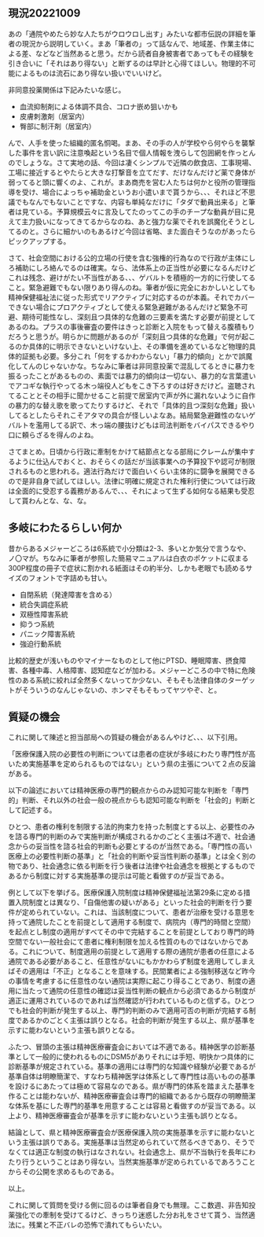 ﻿## 現況20221009

あの「通院やめたら妙な人たちがウロウロし出す」みたいな都市伝説の詳細を筆者の現況から説明していく。まあ「筆者の」って話なんで、地域差、作業主体による差、などなど当然あると思う。だから読者自身被害者であってもその経験を引き合いに「それはあり得ない」と断ずるのは早計と心得てほしい。物理的不可能によるものは流石にあり得ない扱いでいいけど。

非同意投薬関係は下記みたいな感じ。

- 血流抑制剤による体調不具合、コロナ嵌め狙いかも
- 皮膚刺激剤（居室内）
- 臀部に制汗剤（居室内）

んで、人手を使った組織的匿名恫喝。まあ、その手の人が学校やら何やらを襲撃した事件を言い訳に注意喚起という名目で個人情報を洩らして包囲網を作っとんのでしょうな。さて実地の話、今回は凄くシンプルで近隣の飲食店、工事現場、工場に接近するとやたらと大きな打撃音を立てだす、だけなんだけど薬で身体が弱ってると頭に響くのよ、これが。まあ商売を営む人たちは何かと役所の管理指導を受け、場合によっちゃ補助金というお小遣いまで貰うから、、、それほど不思議でもなんでもないことですな、内容も単純なだけに「タダで動員出来る」と筆者は見ている。予算規模云々に言及してたのってこの手のチープな動員が目に見えて主力扱いになってきてるからなのね、あと強力な薬でそれを誤魔化そうとしてるのと。さらに細かいのもあるけど今回は省略、また面白そうなのがあったらピックアップする。

さて、社会空間における公的立場の行使を含む強権的行為なので行政が主体にしろ補助にしろ絡んでるのは確実。なら、法体系上の正当性が必要になるんだけどこれは残念、避けがたい不当性がある、、、ゲバルトを積極的一方的に行使してること。緊急避難でもない限りあり得んのね。筆者が仮に完全におかしいとしても精神保健福祉法に従った形式でリアクティブに対応するのが本義。それでカバーできない場合にプロアクティブとして使える緊急避難があるんだけど緊急不可避、期待可能性なし、深刻且つ具体的な危難の三要素を満たす必要が前提としてあるのね。プラスの事後審査の要件はきっと診断と入院をもって替える腹積もりだろうと思うが。明らかに問題があるのが「深刻且つ具体的な危難」で何が起こるのか具体的に明示できないといけない上、その準備を進めているなど物理的具体的証拠も必要。多分これ「何をするかわからない」「暴力的傾向」とかで誤魔化してんのじゃないかな。ちなみに筆者は非同意投薬で混乱してるときに暴力を振るったことがあるものの、素面では暴力的傾向は一切ない、暴力的な言葉遣いでアコギな執行やってる木っ端役人どもをこき下ろすのは好きだけど。盗聴されてることとその相手に聞かせること前提で居室内で声が外に漏れないように自作の暴力的な替え歌を歌ってたりするけど、それで「具体的且つ深刻な危難」扱いしてるとしたらそれこそアタマの具合が怪しいよなあ。結局緊急避難性のないゲバルトを濫用してる訳で、木っ端の腰抜けどもは司法判断をバイパスできるやり口に頼らざるを得んのよね。

さてまとめ。日頃から行政に牽制をかけて結節点となる部局にクレームが集中するように仕込んでおくと、おそらくの話だが当該事業への予算投下や認可が制限されるものと思われる。適法行為だけで面白いくらい主体的に闘争を展開できるので是非自身で試してほしい。法律に明確に規定された権利行使については行政は全面的に受忍する義務があるんで、、、それによって生ずる如何なる結果も受忍して貰わんとな、な、な。


## 多岐にわたるらしい何か

昔からあるメジャーどころは6系統で小分類は2-3、多いとか気分で言うなや、ノ〇マが。ちなみに筆者が参照した簡易マニュアルは白衣のポケットに収まる300P程度の冊子で症状に割かれる紙面はその約半分、しかも老眼でも読めるサイズのフォントで字詰めも甘い。

- 自閉系統（発達障害を含める）
- 統合失調症系統
- 双極性障害系統
- 抑うつ系統
- パニック障害系統
- 強迫行動系統

比較的歴史が浅いものやマイナーなものとして他にPTSD、睡眠障害、摂食障害、各種中毒、人格障害、認知症などが加わる。メジャーどころの中で特に危険性のある系統に絞れば全然多くないってか少ない、そもそも法律自体のターゲットがそういうのなんじゃないの、ホンマそもそもってヤツやぞ、と。


## 質疑の機会

これに関して陳述と担当部局への質疑の機会があるんやけど、、、以下引用。

「医療保護入院の必要性の判断については患者の症状が多岐にわたり専門性が高いため実施基準を定められるものではない」という県の主張について２点の反論がある。

以下の論述においては精神医療の専門的観点からのみ認知可能な判断を「専門的」判断、それ以外の社会一般の視点からも認知可能な判断を「社会的」判断として記述する。

ひとつ、患者の権利を制限する法的拘束力を持った制度とする以上、必要性のみを諮る専門的判断のみで実施判断が構成されるかのごとく主張は不適で、社会通念からの妥当性を諮る社会的判断も必要とするのが当然である。「専門性の高い医療上の必要性判断の基準」と「社会的判断や妥当性判断の基準」とは全く別の物であり、社会通念に依る判断を行う後者は法律や社会通念を根拠とするものであるから制度に対する実施基準の提示は可能と看做すのが妥当である。

例として以下を挙げる。医療保護入院制度は精神保健福祉法第29条に定める措置入院制度とは異なり、「自傷他害の疑いがある」といった社会的判断を行う要件が定められていない。これは、当該制度について、患者が治療を受ける意思を持って通院したことを前提として適用する制度で、病院内（専門的時間と空間）を起点とし制度の適用がすべてその中で完結することを前提としており専門的時空間でない一般社会にて患者に権利制限を加える性質のものではないからである。これについて、制度適用の前提として適用する際の通院が患者の任意による通院である必要があること、任意性がないにもかかわらず制度を適用してしまえばその適用は「不正」となることを意味する。民間業者による強制移送など昨今の事情を考慮するに任意性のない通院は実際に起こり得ることであり、制度の適用に当たって通院の任意性の確認は妥当性判断の観点から必須であるから制度が適正に運用されているのであれば当然確認が行われているものと信ずる。ひとつでも社会的判断が発生する以上、専門的判断のみで適用可否の判断が完結する制度であるかのごとく主張は誤りとなる。社会的判断が発生する以上、県が基準を示すに能わないという主張も誤りとなる。

ふたつ、冒頭の主張は精神医療審査会においては不適である。精神医学の診断基準として一般的に使われるものにDSM5がありそれには手短、明快かつ具体的に診断基準が規定されている。基準の適用には専門的な知識や経験が必要であるが基準自体は明瞭簡潔で、すなわち精神医学は体系として専門性は高いものの基準を設けるにあたっては極めて容易なのである。県が専門的体系を踏まえた基準を作ることは能わないが、精神医療審査会は専門的組織であるから既存の明瞭簡潔な体系を基にした専門的基準を用意することは容易と看做すのが妥当である。以上より、精神医療審査会が基準を示すに能わないという主張も誤りとなる。

結論として、県と精神医療審査会が医療保護入院の実施基準を示すに能わないという主張は誤りである。実施基準は当然定められていて然るべきであり、そうでなくては適正な制度の執行はなされない。社会通念上、県が不当執行を長年にわたり行うということはあり得ない。当然実施基準が定められているであろうことからその公開を求めるものである。

以上。

これに関して質問を受ける側に回るのは筆者自身でも無理。ここ数週、非告知投薬強化での牽制を受けてるけど、きっちり迷惑した分お礼をさせて貰う、当然適法に。残業と不正バレの恐怖で潰れてもらいたい。
